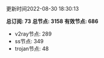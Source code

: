 更新时间2022-08-30 18:30:13

**总订阅: 73**
**总节点: 3158**
**有效节点: 686**
- v2ray节点: 289
- ss节点: 349
- trojan节点: 48
